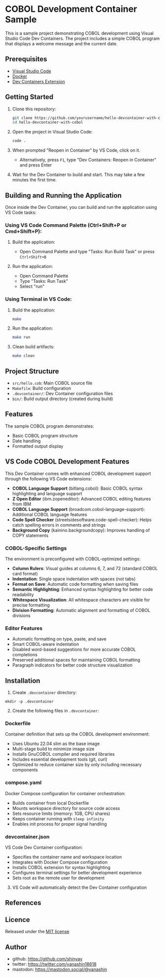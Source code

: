 # COBOL Development Container Sample

This is a sample project demonstrating COBOL development using Visual Studio Code Dev Containers. The project includes a simple COBOL program that displays a welcome message and the current date.

## Prerequisites

- [Visual Studio Code](https://code.visualstudio.com/)
- [Docker](https://www.docker.com/)
- [Dev Containers Extension](https://marketplace.visualstudio.com/items?itemName=ms-vscode-remote.remote-containers)

## Getting Started

1. Clone this repository:
   ```bash
   git clone https://github.com/yourusername/hello-devcontainer-with-cobol.git
   cd hello-devcontainer-with-cobol
   ```

2. Open the project in Visual Studio Code:
   ```bash
   code .
   ```

3. When prompted "Reopen in Container" by VS Code, click on it.
   - Alternatively, press `F1`, type "Dev Containers: Reopen in Container" and press Enter

4. Wait for the Dev Container to build and start. This may take a few minutes the first time.

## Building and Running the Application

Once inside the Dev Container, you can build and run the application using VS Code tasks:

### Using VS Code Command Palette (Ctrl+Shift+P or Cmd+Shift+P):
1. Build the application:
   - Open Command Palette and type "Tasks: Run Build Task" or press `Ctrl+Shift+B`

2. Run the application:
   - Open Command Palette
   - Type "Tasks: Run Task"
   - Select "run"

### Using Terminal in VS Code:
1. Build the application:
   ```bash
   make
   ```

2. Run the application:
   ```bash
   make run
   ```

3. Clean build artifacts:
   ```bash
   make clean
   ```

## Project Structure

- `src/hello.cob`: Main COBOL source file
- `Makefile`: Build configuration
- `.devcontainer/`: Dev Container configuration files
- `bin/`: Build output directory (created during build)

## Features

The sample COBOL program demonstrates:
- Basic COBOL program structure
- Date handling
- Formatted output display

## VS Code COBOL Development Features

This Dev Container comes with enhanced COBOL development support through the following VS Code extensions:

- **COBOL Language Support** (bitlang.cobol): Basic COBOL syntax highlighting and language support
- **Z Open Editor** (ibm.zopeneditor): Advanced COBOL editing features from IBM
- **COBOL Language Support** (broadcom.cobol-language-support): Additional COBOL language features
- **Code Spell Checker** (streetsidesoftware.code-spell-checker): Helps catch spelling errors in comments and strings
- **Background Copy** (kainino.backgroundcopy): Improves handling of COPY statements

### COBOL-Specific Settings

The environment is preconfigured with COBOL-optimized settings:

- **Column Rulers**: Visual guides at columns 6, 7, and 72 (standard COBOL card format)
- **Indentation**: Single space indentation with spaces (not tabs)
- **Format on Save**: Automatic code formatting when saving files
- **Semantic Highlighting**: Enhanced syntax highlighting for better code readability
- **Whitespace Visualization**: All whitespace characters are visible for precise formatting
- **Division Formatting**: Automatic alignment and formatting of COBOL divisions

### Editor Features

- Automatic formatting on type, paste, and save
- Smart COBOL-aware indentation
- Disabled word-based suggestions for more accurate COBOL completions
- Preserved additional spaces for maintaining COBOL formatting
- Paragraph indicators for better code structure visualization

## Installation

1. Create `.devcontainer` directory:
```shell
mkdir -p .devcontainer
```

2. Create the following files in `.devcontainer`:

### Dockerfile
Container definition that sets up the COBOL development environment:
- Uses Ubuntu 22.04 slim as the base image
- Multi-stage build to minimize image size
- Installs GnuCOBOL compiler and required libraries
- Includes essential development tools (git, curl)
- Optimized to reduce container size by only including necessary components

### compose.yaml
Docker Compose configuration for container orchestration:
- Builds container from local Dockerfile
- Mounts workspace directory for source code access
- Sets resource limits (memory: 1GB, CPU shares)
- Keeps container running with `sleep infinity`
- Enables init process for proper signal handling

### devcontainer.json
VS Code Dev Container configuration:
- Specifies the container name and workspace location
- Integrates with Docker Compose configuration
- Installs COBOL extension for syntax highlighting
- Configures terminal settings for better development experience
- Sets root as the remote user for development

3. VS Code will automatically detect the Dev Container configuration

## References

## Licence

Released under the [MIT license](https://gist.githubusercontent.com/shinyay/56e54ee4c0e22db8211e05e70a63247e/raw/f3ac65a05ed8c8ea70b653875ccac0c6dbc10ba1/LICENSE)

## Author

- github: <https://github.com/shinyay>
- twitter: <https://twitter.com/yanashin18618>
- mastodon: <https://mastodon.social/@yanashin>

